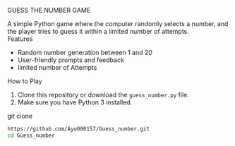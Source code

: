   GUESS THE NUMBER GAME 

A simple Python game where the computer randomly selects a number, and the player tries to guess it within a limited number of attempts.  
 Features
- Random number generation between 1 and 20  
- User-friendly prompts and feedback  
- limited number of Attempts 


 How to Play
1. Clone this repository or download the `guess_number.py` file.  
2. Make sure you have Python 3 installed.  

git clone 
 ```bash
https://github.com/Ayo000157/Guess_number.git
cd Guess_number
